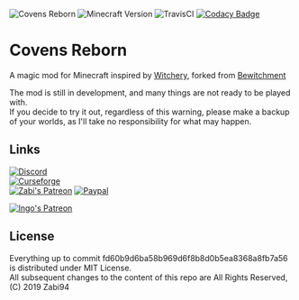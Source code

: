 ![Covens Reborn](https://img.shields.io/badge/Covens%20Reborn-v--0.0.28-purple.svg?longCache=true&style=flat) ![Minecraft Version](https://img.shields.io/badge/Minecraft-1.12.2+-yellow.svg?longCache=true&style=flat) ![TravisCI](https://travis-ci.com/zabi94/Covens-reborn.svg?token=zed7UabjAr9PEm8Qa84x&branch=master) [![Codacy Badge](https://api.codacy.com/project/badge/Grade/c0a39d3c16d54124a4528f9bac7e9473)](https://www.codacy.com?utm_source=github.com&amp;utm_medium=referral&amp;utm_content=zabi94/Covens-reborn&amp;utm_campaign=Badge_Grade)

# Covens Reborn
A magic mod for Minecraft inspired by [Witchery](https://minecraft.curseforge.com/projects/witchery), forked from [Bewitchment](https://github.com/Um-Mitternacht/Bewitchment)

The mod is still in development, and many things are not ready to be played with.  
If you decide to try it out, regardless of this warning, please make a backup of your worlds, as I'll take no responsibility for what may happen.

## Links

[![Discord](https://img.shields.io/badge/Discord-Join%20the%20server!-7289da.svg?logo=Discord&longCache=true&style=for-the-badge)](https://discord.gg/njMA9kv)  
[![Curseforge](https://img.shields.io/badge/Curseforge-Project%20page%20not%20available%20yet!-A54C2D.svg?longCache=true&style=for-the-badge)](https://minecraft.curseforge.com/projects/covens-reborn)  
[![Zabi's Patreon](https://img.shields.io/badge/Patreon-Become%20a%20Patron%20%28Zabi%29-orange.svg?logo=Patreon&longCache=true&style=for-the-badge)](https://www.patreon.com/Zabi94)
[![Paypal](https://img.shields.io/badge/Paypal-Donate-blue.svg?logo=paypal&longCache=true&style=for-the-badge)](https://paypal.me/zabi94)  

[![Ingo's Patreon](https://img.shields.io/badge/Patreon-Become%20a%20Patron%20%28Ingoleth%29-orange.svg?logo=Patreon&longCache=true&style=for-the-badge)](https://www.patreon.com/Ingoleth)
## License
Everything up to commit fd60b9d6ba58b969d6f8b8d0b5ea8368a8fb7a56 is distributed under MIT License.  
All subsequent changes to the content of this repo are All Rights Reserved, (C) 2019 Zabi94
